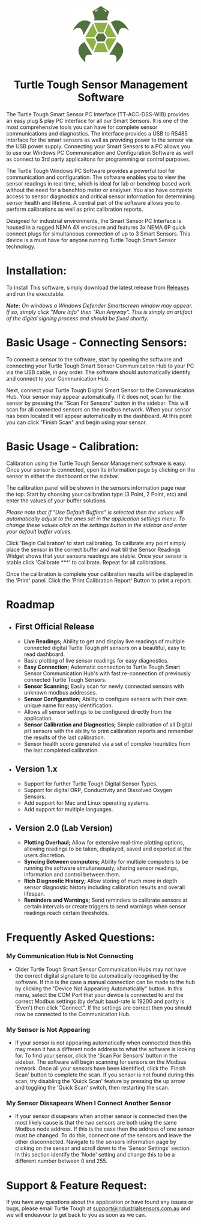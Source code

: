 <p align="center">
  <img width="150" height="150" src="https://github.com/IPI-Patrick/turtle-tough-app-release/blob/main/icon.png">
</p>

<h1 align="center">
    <b> Turtle Tough Sensor Management Software </b>
</h1>

The Turtle Tough Smart Sensor PC Interface (TT-ACC-DSS-WIB) provides an easy plug & play PC interface for all our Smart Sensors.  It is one of the most comprehensive tools you can have for complete sensor communications and diagnostics. The interface provides a USB to RS485 interface for the smart sensors as well as providing power to the sensor via the USB power supply.   Connecting your Smart Sensors to a PC allows you to use our Windows PC Communication and Configuration Software as well as connect to 3rd party applicaitons for programming or control purposes.

The Turtle Tough Windows PC Software provides a powerful tool for communication and configuration.  The software enables you to view the sensor readings in real time, which is ideal for lab or benchtop based work without the need for a benchtop meter or analyser. You also have complete access to sensor diagnostics and critical sensor information for determining sensor health and lifetime. A central part of the software allows you to perform calibrations as well as print calibration reports.

Designed for industrial environments, the Smart Sensor PC Interface is housed in a rugged NEMA 4X enclosure and features 3x NEMA 6P quick connect plugs for simultaneous connection of up to 3 Smart Sensors.  This device is a must have for anyone running Turtle Tough Smart Sensor technology.



# Installation:
To Install This software, simply download the latest release from [Releases](https://github.com/IPI-Patrick/turtle-tough-app-release/releases/tag/v0.1.19) and run the executable.

***Note:*** *On windows a Windows Defender Smartscreen window may appear. If so, simply click "More Info" then "Run Anyway". This is simply an artifact of the digital signing process and should be fixed shortly.*

# Basic Usage - Connecting Sensors:
To connect a sensor to the software, start by opening the software and connecting your Turtle Tough Smart Sensor Communication Hub to your PC via the USB cable, in any order. The software should automatically identify and connect to your Communication Hub.

Next, connect your Turtle Tough Digital Smart Sensor to the Communication Hub. Your sensor may appear automatically. If it does not, scan for the sensor by pressing the "Scan For Sensors" button in the sidebar. This will scan for all connected sensors on the modbus network. When your sensor has been located it will appear automatically in the dashboard. At this point you can click "Finish Scan" and begin using your sensor.

# Basic Usage - Calibration:
Calibration using the Turtle Tough Sensor Management software is easy. Once your sensor is connected, open its information page by clicking on the sensor in either the dashboard or the sidebar.

The calibration panel will be shown in the sensors information page near the top. Start by choosing your calibration type (3 Point, 2 Point, etc) and enter the values of your buffer solutions.

  *Please note that if "Use Default Buffers" is selected then the values will automatically adjust to the ones set in the application settings menu. To change these values click on the settings button in the sidebar and enter your default buffer values.*

Click 'Begin Calibration' to start calibrating. To calibrate any point simply place the sensor in the correct buffer and wait till the Sensor Readings Widget shows that your sensors readings are stable. Once your sensor is stable click 'Calibrate ***' to calibrate. Repeat for all calibrations. 

Once the calibration is complete your calibration results will be displayed in the 'Print' panel. Click the 'Print Calibration Report' Button to print a report.


# Roadmap
- ## First Official Release
    - **Live Readings;** Ability to get and display live readings of multiple connected digital Turtle Tough pH sensors on a beautiful, easy to read dashboard.
    - Basic plotting of live sensor readings for easy diagnostics.
    - **Easy Connection;** Automatic connection to Turtle Tough Smart Sensor Communication Hub's with fast re-connection of previously connected Turtle Tough Sensors.
    - **Sensor Scanning;** Easily scan for newly connected sensors with unknown modbus addresses.
    - **Sensor Configuration;** Ability to configure sensors with their own unique name for easy identification.
    - Allows all sensor settings to be configured directly from the application.
    - **Sensor Calibration and Diagnostics;** Simple calibration of all Digital pH sensors with the ability to print calibration reports and remember the results of the last calibration. 
    - Sensor health score generated via a set of complex heuristics from the last completed calibration. 

- ## Version 1.x
  - Support for further Turtle Tough Digital Sensor Types.
  - Support for digital ORP, Conductivity and Dissolved Oxygen Sensors.
  - Add support for Mac and Linux operating systems.
  - Add support for multiple languages.

- ## Version 2.0 (Lab Version)
  - **Plotting Overhaul;** Allow for extensive real-time plotting options, allowing readings to be taken, displayed, saved and exported at the users discretion.
  -  **Syncing Between computers;** Ability for multiple computers to be running the software simultaneously, sharing sensor readings, information and control between them. 
  - **Rich Diagnostic History;** Allow storing of much more in depth sensor diagnostic history including calibration results and overall lifespan. 
  - **Reminders and Warnings;** Send reminders to calibrate sensors at certain intervals or create triggers to send warnings when sensor readings reach certain thresholds.


# Frequently Asked Questions:

### My Communication Hub is Not Connecting ##
- Older Turtle Tough Smart Sensor Communication Hubs may not have the correct digital signature to be automatically recognised by the software. If this is the case a manual connection can be made to the hub by clicking the "Device Not Appearing Automatically" button. In this menu, select the COM Port that your device is connected to and the correct Modbus settings (by default baud-rate is 19200 and parity is 'Even') then click "Connect". If the settings are correct then you should now be connected to the Communication Hub.

### My Sensor is Not Appearing ##
- If your sensor is not appearing automatically when connected then this may mean it has a different node address to what the software is looking for. To find your sensor, click the 'Scan For Sensors' button in the sidebar. The software will begin scanning for sensors on the Modbus network. Once all your sensors have been identified, click the 'Finish Scan' button to complete the scan. If you sensor is not found during this scan, try disabling the 'Quick Scan' feature by pressing the up arrow and toggling the 'Quick Scan' switch, then restarting the scan.

### My Sensor Dissapears When I Connect Another Sensor ###
- If your sensor dissapears when another sensor is connected then the most likely cause is that the two sensors are both using the same Modbus node address. If this is the case then the address of one sensor must be changed. To do this, connect one of the sensors and leave the other disconnected. Navigate to the sensors information page by clicking on the sensor and scroll down to the 'Sensor Settings' section. In this section identify the 'Node' setting and change this to be a different number between 0 and 255.
  
  
# Support & Feature Request:
If you have any questions about the application or have found any issues or bugs, please email Turtle Tough at support@industrialsensors.com.au and we will endeavour to get back to you as soon as we can.